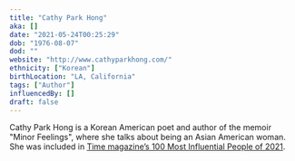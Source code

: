 ```yaml
---
title: "Cathy Park Hong"
aka: []
date: "2021-05-24T00:25:29"
dob: "1976-08-07"
dod: ""
website: "http://www.cathyparkhong.com/"
ethnicity: ["Korean"]
birthLocation: "LA, California"
tags: ["Author"]
influencedBy: []
draft: false
---
```


Cathy Park Hong is a Korean American poet and author of the memoir "Minor Feelings", where she talks about being an Asian American woman.
She was included in [Time magazine’s 100 Most Influential People of 2021](https://time.com/collection/100-most-influential-people-2021/).
